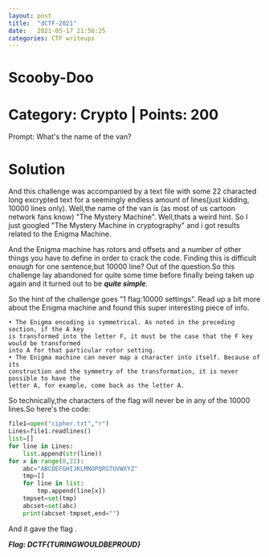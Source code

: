 ```yaml
---
layout: post
title:  "dCTF-2021"
date:   2021-05-17 21:56:25
categories: CTF writeups
---
```

# Scooby-Doo

# Category: Crypto | Points: 200

Prompt: What's the name of the van?

# Solution 

And this challenge was accompanied by a text file with some 22 characted long excrypted text for a seemingly endless amount of lines(just kidding, 10000 lines only).
Well,the name of the van is (as most of us cartoon network fans know) "The Mystery Machine". Well,thats a weird hint.
So I just googled "The Mystery Machine in cryptography" and i got results related to the Enigma Machine.

And the Enigma machine has rotors and offsets and a number of other things you have to define in order to crack the code. Finding this is difficult enough for one sentence,but 10000 line? Out of the question.So this challenge lay abandoned for quite some time before finally being taken up again and it turned out to be ***quite simple***.

So the hint of the challenge goes "1 flag:10000 settings".
Read up a bit more about the Enigma machine and found this super interesting piece of info.

```
• The Enigma encoding is symmetrical. As noted in the preceding section, if the A key
is transformed into the letter F, it must be the case that the F key would be transformed
into A for that particular rotor setting.
• The Enigma machine can never map a character into itself. Because of its
construction and the symmetry of the transformation, it is never possible to have the
letter A, for example, come back as the letter A.

```

So technically,the characters of the flag will never be in any of the 10000 lines.So here's the code:
```py
file1=open("cipher.txt","r")
Lines=file1.readlines()
list=[]
for line in Lines:
    list.append(str(line))
for x in range(0,22):
    abc="ABCDEFGHIJKLMNOPQRSTUVWXYZ"
    tmp=[]
    for line in list:
        tmp.append(line[x])
    tmpset=set(tmp)
    abcset=set(abc)
    print(abcset-tmpset,end="")

```
And it gave the flag . 

***Flag: DCTF{TURINGWOULDBEPROUD}***